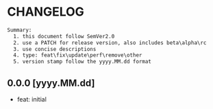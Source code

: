 # CHANGELOG

```txt
Summary:
  1. this document follow SemVer2.0
  2. use a PATCH for release version, also includes beta\alpha\rc
  3. use concise descriptions
  4. type: feat\fix\update\perf\remove\other
  5. version stamp follow the yyyy.MM.dd format
```

## 0.0.0 [yyyy.MM.dd]

- feat: initial
